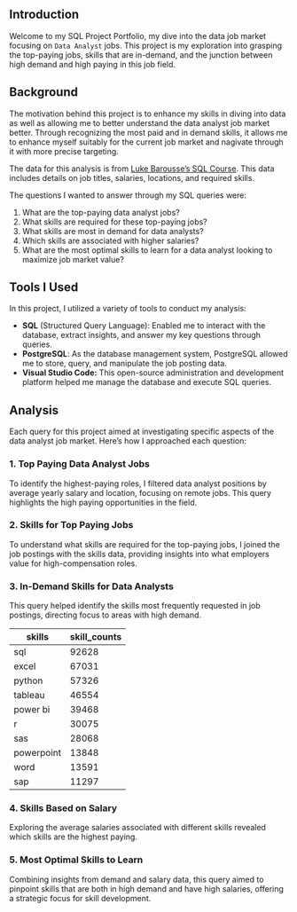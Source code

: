 ## Introduction

Welcome to my SQL Project Portfolio, my dive into the data job market focusing on `Data Analyst` jobs. This project is my exploration into grasping the top-paying jobs, skills that are in-demand, and the junction between high demand and high paying in this job field.

## Background

The motivation behind this project is to enhance my skills in diving into data as well as allowing me to better understand the data analyst job market better. Through recognizing the most paid and in demand skills, it allows me to enhance myself suitably for the current job market and nagivate through it with more precise targeting.

The data for this analysis is from [Luke Barousse’s SQL Course](https://www.lukebarousse.com/sql). This data includes details on job titles, salaries, locations, and required skills. 

The questions I wanted to answer through my SQL queries were:

1. What are the top-paying data analyst jobs?
2. What skills are required for these top-paying jobs?
3. What skills are most in demand for data analysts?
4. Which skills are associated with higher salaries?
5. What are the most optimal skills to learn for a data analyst looking to maximize job market value?

## Tools I Used

In this project, I utilized a variety of tools to conduct my analysis:

- **SQL** (Structured Query Language): Enabled me to interact with the database, extract insights, and answer my key questions through queries.
- **PostgreSQL**: As the database management system, PostgreSQL allowed me to store, query, and manipulate the job posting data.
- **Visual Studio Code:** This open-source administration and development platform helped me manage the database and execute SQL queries.

## Analysis

Each query for this project aimed at investigating specific aspects of the data analyst job market. Here’s how I approached each question:

### 1. Top Paying Data Analyst Jobs

To identify the highest-paying roles, I filtered data analyst positions by average yearly salary and location, focusing on remote jobs. This query highlights the high paying opportunities in the field.

### 2. Skills for Top Paying Jobs

To understand what skills are required for the top-paying jobs, I joined the job postings with the skills data, providing insights into what employers value for high-compensation roles.

### 3. In-Demand Skills for Data Analysts

This query helped identify the skills most frequently requested in job postings, directing focus to areas with high demand.

| skills | skill_counts |
| ------ | -------------|
| sql |	92628 |
| excel | 67031 |
| python | 57326 |
| tableau|	46554|
|power bi|	39468|
|r	|30075|
|sas|	28068|
|powerpoint	|13848|
|word	|13591|
|sap	|11297|

### 4. Skills Based on Salary

Exploring the average salaries associated with different skills revealed which skills are the highest paying.

### 5. Most Optimal Skills to Learn

Combining insights from demand and salary data, this query aimed to pinpoint skills that are both in high demand and have high salaries, offering a strategic focus for skill development.